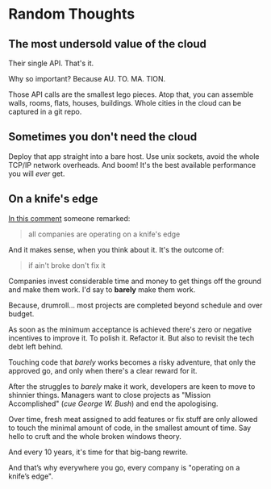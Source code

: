 # Random Thoughts


## The most undersold value of the cloud

Their single API. That's it.

Why so important? Because AU. TO. MA. TION.

Those API calls are the smallest lego pieces. Atop that, you can
assemble walls, rooms, flats, houses, buildings. Whole cities in the
cloud can be captured in a git repo.


## Sometimes you don't need the cloud

Deploy that app straight into a bare host. Use unix sockets, avoid the
whole TCP/IP network overheads. And boom! It's the best available
performance you will _ever_ get.


## On a knife's edge

[In this comment](https://news.ycombinator.com/item?id=39365187#39366352)
someone remarked:

> all companies are operating on a knife's edge

And it makes sense, when you think about it. It's the outcome of:

> if ain't broke don't fix it

Companies invest considerable time and money to get things off the
ground and make them work. I'd say to **barely** make them work.

Because, drumroll... most projects are completed beyond schedule and
over budget.

As soon as the minimum acceptance is achieved there's zero or negative
incentives to improve it. To polish it. Refactor it. But also to
revisit the tech debt left behind.

Touching code that _barely_ works becomes a risky adventure, that only
the approved go, and only when there's a clear reward for it.

After the struggles to _barely_ make it work, developers are keen to
move to shinnier things. Managers want to close projects as "Mission
Accomplished" (_cue George W. Bush_) and end the apologising.

Over time, fresh meat assigned to add features or fix stuff are only
allowed to touch the minimal amount of code, in the smallest amount
of time. Say hello to cruft and the whole broken windows theory.

And every 10 years, it's time for that big-bang rewrite.

And that’s why everywhere you go, every company is "operating on a
knife’s edge".
